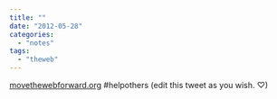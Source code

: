 ```yaml
---
title: ""
date: "2012-05-28"
categories: 
  - "notes"
tags: 
  - "theweb"
---
```


[movethewebforward.org](https://movethewebforward.org) #helpothers (edit this tweet as you wish. ♡)

